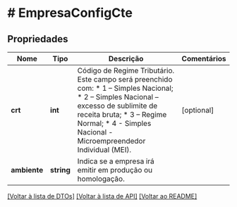 # # EmpresaConfigCte

## Propriedades

Nome | Tipo | Descrição | Comentários
------------ | ------------- | ------------- | -------------
**crt** | **int** | Código de Regime Tributário.  Este campo será preenchido com:  * 1 – Simples Nacional;  * 2 – Simples Nacional – excesso de sublimite de receita bruta;  * 3 – Regime Normal;  * 4 - Simples Nacional - Microempreendedor Individual (MEI). | [optional]
**ambiente** | **string** | Indica se a empresa irá emitir em produção ou homologação. |

[[Voltar à lista de DTOs]](../../README.md#models) [[Voltar à lista de API]](../../README.md#endpoints) [[Voltar ao README]](../../README.md)
